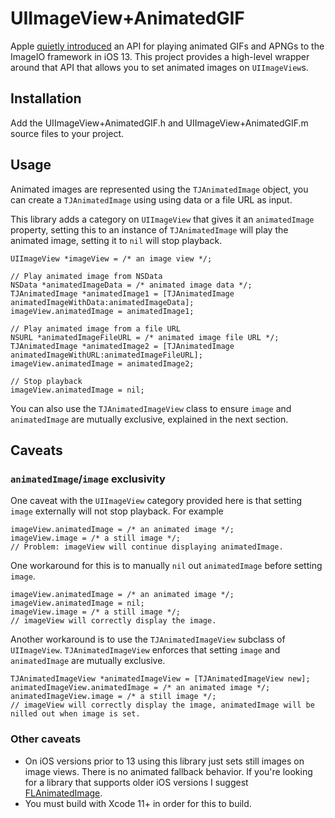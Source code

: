 # UIImageView+AnimatedGIF

Apple [quietly introduced](https://twitter.com/timonus/status/1146265545102241792) an API for playing animated GIFs and APNGs to the ImageIO framework in iOS 13. This project provides a high-level wrapper around that API that allows you to set animated images on `UIImageView`s.

## Installation

Add the UIImageView+AnimatedGIF.h and UIImageView+AnimatedGIF.m source files to your project.

## Usage

Animated images are represented using the `TJAnimatedImage` object, you can create a `TJAnimatedImage` using using data or a file URL as input.

This library adds a category on `UIImageView` that gives it an `animatedImage` property, setting this to an instance of `TJAnimatedImage` will play the animated image, setting it to `nil` will stop playback.

```objc
UIImageView *imageView = /* an image view */;

// Play animated image from NSData
NSData *animatedImageData = /* animated image data */;
TJAnimatedImage *animatedImage1 = [TJAnimatedImage animatedImageWithData:animatedImageData];
imageView.animatedImage = animatedImage1;

// Play animated image from a file URL
NSURL *animatedImageFileURL = /* animated image file URL */;
TJAnimatedImage *animatedImage2 = [TJAnimatedImage animatedImageWithURL:animatedImageFileURL];
imageView.animatedImage = animatedImage2;

// Stop playback
imageView.animatedImage = nil;
```

You can also use the `TJAnimatedImageView` class to ensure `image` and `animatedImage` are mutually exclusive, explained in the next section.

## Caveats

### `animatedImage`/`image` exclusivity

One caveat with the `UIImageView` category provided here is that setting `image` externally will not stop playback. For example

```objc
imageView.animatedImage = /* an animated image */;
imageView.image = /* a still image */;
// Problem: imageView will continue displaying animatedImage.
```

One workaround for this is to manually `nil` out `animatedImage` before setting `image`.

```objc
imageView.animatedImage = /* an animated image */;
imageView.animatedImage = nil;
imageView.image = /* a still image */;
// imageView will correctly display the image.
```

Another workaround is to use the `TJAnimatedImageView` subclass of `UIImageView`. `TJAnimatedImageView` enforces that setting `image` and `animatedImage` are mutually exclusive.

```objc
TJAnimatedImageView *animatedImageView = [TJAnimatedImageView new];
animatedImageView.animatedImage = /* an animated image */;
animatedImageView.image = /* a still image */;
// imageView will correctly display the image, animatedImage will be nilled out when image is set.
```

### Other caveats

- On iOS versions prior to 13 using this library just sets still images on image views. There is no animated fallback behavior. If you're looking for a library that supports older iOS versions I suggest [FLAnimatedImage](https://github.com/Flipboard/FLAnimatedImage).
- You must build with Xcode 11+ in order for this to build.